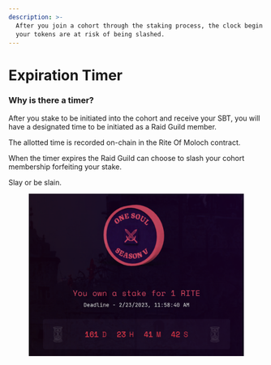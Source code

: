 ```yaml
---
description: >-
  After you join a cohort through the staking process, the clock begin one when
  your tokens are at risk of being slashed.
---
```


# Expiration Timer

### Why is there a timer?

After you stake to be initiated into the cohort and receive your SBT, you will have a designated time to be initiated as a Raid Guild member. &#x20;

The allotted time is recorded on-chain in the Rite Of Moloch contract.  &#x20;

When the timer expires the Raid Guild can choose to slash your cohort membership forfeiting your stake.

Slay or be slain.

<figure><img src="../../.gitbook/assets/expireation-timer.png" alt=""><figcaption></figcaption></figure>
